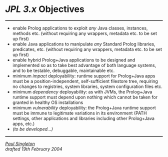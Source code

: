 <html>
<head>
  <meta name="author" content="Paul Singleton">
</head>
<body>
<h1><span style="font-style: italic;">JPL 3.x</span> Objectives</h1>
<hr style="width: 100%; height: 2px;">
<ul>
  <li>enable Prolog applications to exploit <span
 style="font-style: italic;">any </span>Java classes, instances,
methods etc. (without requiring any wrappers, metadata etc. to be set
up first)</li>
  <li>enable Java applications to manipulate <span
 style="font-style: italic;">any </span>Standard Prolog libraries,
predicates, etc. (without requiring any wrappers, metadata etc. to be
set up first)</li>
  <li>enable hybrid Prolog+Java applications to be designed and
implemented so as to take best advantage of both language systems, and
to be testable, debuggable, maintainable etc.</li>
  <li>minimum <span style="font-style: italic;">impact </span>deployability:
runtime support for Prolog+Java apps must be a position-independent,
self-sufficient filestore tree, requiring no changes to registries,
system libraries, system configuration files etc.<br>
  </li>
  <li>minimum <span style="font-style: italic;">dependency </span>deployability:
as with JVMs, the Prolog+Java runtime support must depend upon nothing
which cannot be taken for granted in healthy OS installations</li>
  <li>minimum <span style="font-style: italic;">vulnerability </span>deployability:
the Prolog+Java runtime support must be immune to legitimate variations
in its environment (PATH settings, other applications and libraries
including other Prolog+Java apps, etc.)</li>
  <li><span style="font-style: italic;">(to be developed...)</span><br>
  </li>
</ul>
<hr style="width: 100%; height: 2px;">
<address><a href="mailto:paul.singleton@bcs.org.uk">Paul Singleton</a></address>
<address>drafted 19th February 2004</address>
<br>
</body>
</html>
